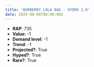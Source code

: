 ```yaml
---
title: 'BURBERRY LOLA BAG - HYDRO 1.0'
date: 2025-08-06T00:00:00Z
---
```

- **RAP**: 735
- **Value**: -1
- **Demand level**: -1
- **Trend**: -1
- **Projected?**: True
- **Hyped?**: True
- **Rare?**: True

